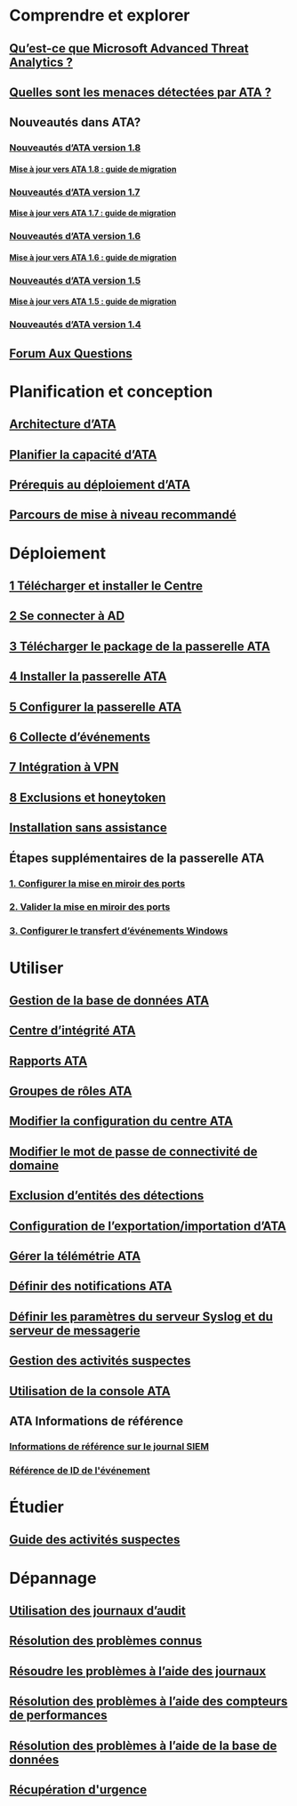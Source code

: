 # Comprendre et explorer
## [Qu’est-ce que Microsoft Advanced Threat Analytics ?](what-is-ata.md)
## [Quelles sont les menaces détectées par ATA ?](ata-threats.md)
## Nouveautés dans ATA?
### [Nouveautés d’ATA version 1.8](whats-new-version-1.8.md)
#### [Mise à jour vers ATA 1.8 : guide de migration](ata-update-1.8-migration-guide.md)
### [Nouveautés d’ATA version 1.7](whats-new-version-1.7.md)
#### [Mise à jour vers ATA 1.7 : guide de migration](ata-update-1.7-migration-guide.md)
### [Nouveautés d’ATA version 1.6](whats-new-version-1.6.md)
#### [Mise à jour vers ATA 1.6 : guide de migration](ata-update-1.6-migration-guide.md)
### [Nouveautés d’ATA version 1.5](whats-new-version-1.5.md)
#### [Mise à jour vers ATA 1.5 : guide de migration](ata-update-1.5-migration-guide.md)
### [Nouveautés d’ATA version 1.4](whats-new-version-1.4.md)
## [Forum Aux Questions](ata-technical-faq.md)
# Planification et conception
## [Architecture d’ATA](ata-architecture.md)
## [Planifier la capacité d’ATA](ata-capacity-planning.md)
## [Prérequis au déploiement d’ATA](ata-prerequisites.md)
## [Parcours de mise à niveau recommandé](upgrade-path.md)
# Déploiement
## [1 Télécharger et installer le Centre](install-ata-step1.md)
## [2 Se connecter à AD](install-ata-step2.md)
## [3 Télécharger le package de la passerelle ATA](install-ata-step3.md)
## [4 Installer la passerelle ATA](install-ata-step4.md)
## [5 Configurer la passerelle ATA](install-ata-step5.md)
## [6 Collecte d’événements](install-ata-step6.md)
## [7 Intégration à VPN](vpn-integration-install-step.md)
## [8 Exclusions et honeytoken](install-ata-step7.md)
## [Installation sans assistance](ata-silent-installation.md)
## Étapes supplémentaires de la passerelle ATA
### [1. Configurer la mise en miroir des ports](configure-port-mirroring.md)
### [2. Valider la mise en miroir des ports](validate-port-mirroring.md)
### [3. Configurer le transfert d’événements Windows](configure-event-collection.md)
# Utiliser
## [Gestion de la base de données ATA](ata-database-management.md)
## [Centre d’intégrité ATA](ata-health-center.md)
## [Rapports ATA](reports.md)
## [Groupes de rôles ATA](ata-role-groups.md)
## [Modifier la configuration du centre ATA](modifying-ata-center-configuration.md)
## [Modifier le mot de passe de connectivité de domaine](modifying-ata-config-dcpassword.md)
## [Exclusion d’entités des détections](excluding-entities-from-detections.md)
## [Configuration de l’exportation/importation d’ATA](ata-configuration-file.md)
## [Gérer la télémétrie ATA](manage-telemetry-settings.md)
## [Définir des notifications ATA](setting-ata-alerts.md)
## [Définir les paramètres du serveur Syslog et du serveur de messagerie](setting-syslog-email-server-settings.md)
## [Gestion des activités suspectes](working-with-suspicious-activities.md)
## [Utilisation de la console ATA](working-with-ata-console.md)
## ATA Informations de référence
### [Informations de référence sur le journal SIEM](cef-format-sa.md)
### [Référence de ID de l'événement](event-id-reference.md)
# Étudier
## [Guide des activités suspectes](suspicious-activity-guide.md)
# Dépannage
## [Utilisation des journaux d’audit](troubleshoot-audit.md)
## [Résolution des problèmes connus](troubleshooting-ata-known-errors.md)
## [Résoudre les problèmes à l’aide des journaux](troubleshooting-ata-using-logs.md)
## [Résolution des problèmes à l’aide des compteurs de performances](troubleshooting-ata-using-perf-counters.md)
## [Résolution des problèmes à l’aide de la base de données](troubleshooting-ata-using-ata-database.md)
## [Récupération d'urgence](disaster-recovery.md)
